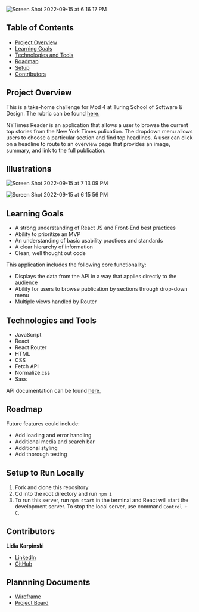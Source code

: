 ![Screen Shot 2022-09-15 at 6 16 17 PM](https://user-images.githubusercontent.com/99596577/190519238-3ee40f26-8dd6-4cc4-9629-ee8aa1fdb8a6.png)

## Table of Contents

- [Project Overview](#project-overview)
- [Learning Goals](#learning-goals)
- [Technologies and Tools](#technologies-and-tools)
- [Roadmap](#roadmap)
- [Setup](#setup-to-run-locally)
- [Contributors](#contributors)

## Project Overview
This is a take-home challenge for Mod 4 at Turing School of Software & Design. The rubric can be found [here.](https://mod4.turing.edu/projects/take_home/take_home_fe)

NYTimes Reader is an application that allows a user to browse the current top stories from the New York Times pulication. The dropdown menu allows users to choose a particular section and find top headlines. A user can click on a headline to route to an overview page that provides an image, summary, and link to the full publication. 

## Illustrations
![Screen Shot 2022-09-15 at 7 13 09 PM](https://user-images.githubusercontent.com/99596577/190524520-2a865791-e7da-4e69-893f-008bbd934918.png)

![Screen Shot 2022-09-15 at 6 15 56 PM](https://user-images.githubusercontent.com/99596577/190524056-fab1072a-a4a8-46a8-aeeb-49c313cdad21.png)


## Learning Goals

- A strong understanding of React JS and Front-End best practices
- Ability to prioritize an MVP
- An understanding of basic usability practices and standards
- A clear hierarchy of information
- Clean, well thought out code

This application includes the following core functionality:

- Displays the data from the API in a way that applies directly to the audience
- Ability for users to browse publication by sections through drop-down menu
- Multiple views handled by Router





## Technologies and Tools

- JavaScript
- React
- React Router
- HTML
- CSS
- Fetch API
- Normalize.css
- Sass

API documentation can be found [here.](https://developer.nytimes.com/docs/top-stories-product/1/overview)

## Roadmap

Future features could include: 

- Add loading and error handling
- Additional media and search bar
- Additional styling 
- Add thorough testing

## Setup to Run Locally

1. Fork and clone this repository
2. Cd into the root directory and run `npm i`
3. To run this server, run `npm start` in the terminal and React will start the development server. To stop the local server, use command `Control + C`.


## Contributors

**Lidia Karpinski**

- [LinkedIn](https://www.linkedin.com/in/lidia-karpinski/)
- [GitHub](https://github.com/lkarpins)

## Plannning Documents
- [Wireframe](https://www.figma.com/file/wcDpKegtYkQmxPuQE0fvHA/NYTimes-Reader-Take-Home-Challenge?node-id=0%3A1)
- [Project Board](https://github.com/users/lkarpins/projects/13/views/1)
